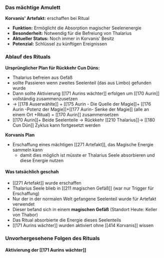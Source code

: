 ### Das mächtige Amulett

**Korvanis' Artefakt:** erschaffen bei Ritual

- **Funktion:** Ermöglicht die Absorption magischer Seelenenergie
- **Besonderheit:** Notwendig für die Befreiung von Thalarius
- **Aktueller Status:** Noch immer in Korvanis' Besitz
- **Potenzial:** Schlüssel zu künftigen Ereignissen

### Ablauf des Rituals



**Ursprünglicher Plan für Rückkehr Cun Düns:**
- Thalarius befreien aus Gefäß 
- sollte Passieren wenn zweites Seelenteil (das aus Limbo) gefunden wurde
- Dann sollte Aktivierung [[171 Aurins wächter]] erfolgen um [[170 Aurin]] vollständig zusammenzusetzen 
- -> [[178 Auserwählte]] + [[175 Aurin - Die Quelle der Magie]]+ [[176 Aurin -Potenz der Magie]]+[[177 Aurin- Senke der Magie]] (alle an einem Ort +Ritual) = [[170 Aurin]] zusammensetzen
- [[170 Aurin]]+ Beide Seelenteile -> Rückkehr [[210 Thalarius]]-> [[180 Cun Dün]] Zyklus kann fortgesetzt werden



**Korvanis Plan**
- Erschaffung eines mächtigen [[271 Artefakt]], das Magische Energie sammeln kann
	- damit dies möglich ist müsste er Thalarius Seele absorbieren und diese Energie nutzen

#### Was tatsächlich geschah

- [[271 Artefakt]] wurde erschaffen
- Thalarius Seele blieb in [[211 magischen Gefäß]] (war nur Trigger für Erschaffung)
- Nur der in der normalen Welt gefangene Seelenteil wurde für Artefakt verwendet
- Dieser befand sich in einem **magischen Gefäß** (Standort Heute: Keller von Thabor)
- Das Ritual absorbierte die Energie dieses Seelenteils
- [[171 Aurins wächter]] wurden aktiviert ohne [[414 Korvanis]] wissen



### Unvorhergesehene Folgen des Rituals

#### Aktivierung der [[171 Aurins wächter]]






